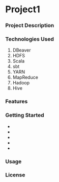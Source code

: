 # Project1
 
### Project Description

### Technologies Used
1) DBeaver
2) HDFS
3) Scala 
4) sbt
5) YARN
6) MapReduce
7) Hadoop
8) Hive

### Features


### Getting Started
- 
- 
- 
- 
- 

### Usage


### License
